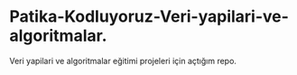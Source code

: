 # Patika-Kodluyoruz-Veri-yapilari-ve-algoritmalar.
Veri yapilari ve algoritmalar eğitimi projeleri için açtığım repo.
